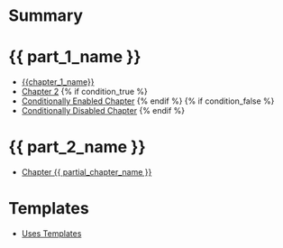 # Summary

# {{ part_1_name }}

- [{{chapter_1_name}}](./chapter_1.md)
- [Chapter 2](./chapter_2.md)
{% if condition_true %}
- [Conditionally Enabled Chapter](./enabled.md)
{% endif %}
{% if condition_false %}
- [Conditionally Disabled Chapter](./disabled.md)
{% endif %}

# {{ part_2_name }}

- [Chapter {{ partial_chapter_name }}](./partial.md)

# Templates

- [Uses Templates](./templates.md)
